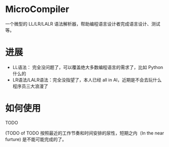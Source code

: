 # MicroCompiler

一个微型的 LL/LR/LALR 语法解析器，帮助编程语言设计者完成语言设计、测试等。

# 进展
- LL语法： 完全没问题了，可以覆盖绝大多数编程语言的需求了，比如 Python 什么的
- LR语法/LALR语法：完全没指望了，本人已经 all in AI，近期是不会去玩什么程序员三大浪漫了

# 如何使用
TODO

(TODO of TODO 按照最近的工作节奏和时间安排的尿性，短期之内（In the near furture) 是不能可能完成的了。
